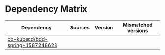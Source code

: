 # Dependency Matrix

Dependency | Sources | Version | Mismatched versions
---------- | ------- | ------- | -------------------
[cb-kubecd/bdd-spring-1587248623](https://github.com/cb-kubecd/bdd-spring-1587248623.git) |  | []() | 
